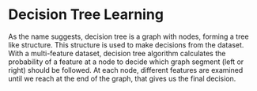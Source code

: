 # Decision Tree Learning

As the name suggests, decision tree is a graph with nodes, forming a tree like structure. This structure is used to make decisions from the dataset. With a multi-feature dataset, decision tree algorithm calculates the probability of a feature at a node to decide which graph segment (left or right) should be followed. At each node, different features are examined until we reach at the end of the graph, that gives us the final decision.